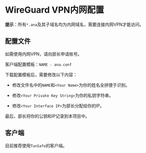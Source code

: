 # WireGuard VPN内网配置

**提示**：所有`*.ana`及其子域名均为内网域名，需要连接内网VPN才能访问。

## 配置文件

如需使用内网VPN，请向部长申请账号。

客户端配置模板：`NAME - ana.conf`

下载配置模板后，需要修改以下内容：

 - 修改文件名中的`NAME`和`<Your Name>`为你的姓名全拼便于识别。

 - 修改`<Your Private Key String>`为你的私钥字符串。

 - 修改`<Your Interface IP>`为部长分配给你的IP。

最后，部长将你的公钥和IP记录到本项目中。

## 客户端

目前推荐使用`TunSafe`的客户端。
